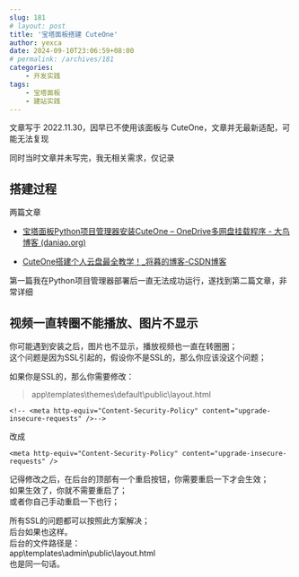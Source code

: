 ```yaml
---
slug: 181
# layout: post
title: '宝塔面板搭建 CuteOne'
author: yexca
date: 2024-09-10T23:06:59+08:00
# permalink: /archives/181
categories:
    - 开发实践
tags:
    - 宝塔面板
    - 建站实践
---  
```


文章写于 2022.11.30，因早已不使用该面板与 CuteOne，文章并无最新适配，可能无法复现

同时当时文章并未写完，我无相关需求，仅记录

## 搭建过程

两篇文章

* [宝塔面板Python项目管理器安装CuteOne – OneDrive多网盘挂载程序 - 大鸟博客 (daniao.org)](https://www.daniao.org/6649.html)

* [CuteOne搭建个人云盘最全教学！_将暮的博客-CSDN博客](https://blog.csdn.net/wsad861512140/article/details/108117306)

第一篇我在Python项目管理器部署后一直无法成功运行，遂找到第二篇文章，非常详细

## 视频一直转圈不能播放、图片不显示

你可能遇到安装之后，图片也不显示，播放视频也一直在转圈圈；  
这个问题是因为SSL引起的，假设你不是SSL的，那么你应该没这个问题；

如果你是SSL的，那么你需要修改：

> app\templates\themes\default\public\layout.html

`<!-- <meta http-equiv="Content-Security-Policy" content="upgrade-insecure-requests" />-->`

改成

`<meta http-equiv="Content-Security-Policy" content="upgrade-insecure-requests" />`

记得修改之后，在后台的顶部有一个重启按钮，你需要重启一下才会生效；  
如果生效了，你就不需要重启了；  
或者你自己手动重启一下也行；

所有SSL的问题都可以按照此方案解决；  
后台如果也这样。  
后台的文件路径是：  
app\templates\admin\public\layout.html  
也是同一句话。
